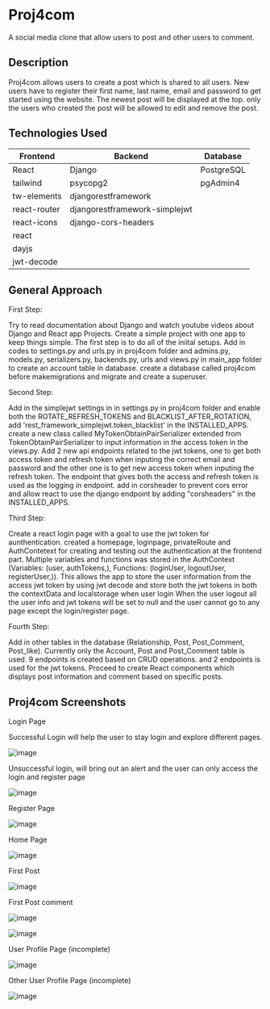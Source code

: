 # Proj4com
A social media clone that allow users to post and other users to comment.

## Description
Proj4com allows users to create a post which is shared to all users. 
New users have to register their first name, last name, email and password to get started using the website.
The newest post will be displayed at the top. only the users who created the post will be allowed to edit and remove the post.

## Technologies Used

|Frontend   |Backend  |Database |  
| ------------|-----------------|-----------------|
| React|    Django    | PostgreSQL |
|tailwind     |   psycopg2   | pgAdmin4 |
|tw-elements  | djangorestframework  |
|react-router |   djangorestframework-simplejwt  |
|react-icons  |    django-cors-headers   |
|react         |         |
|  dayjs        |        ||
| jwt-decode|


## General Approach

First Step:

Try to read documentation about Django and watch youtube videos about Django and React app Projects. Create a simple project with one app to keep things simple.
The first step is to do all of the iniital setups.
Add in codes to settings.py and urls.py in proj4com folder and admins.py, models.py, serializers.py, backends.py, urls and views.py in main_app folder to create an account table in database.
create a database called proj4com before makemigrations and migrate and create a superuser.

Second Step:

Add in the simplejwt settings in in settings.py in proj4com folder and enable both the ROTATE_REFRESH_TOKENS and BLACKLIST_AFTER_ROTATION, add 'rest_framework_simplejwt.token_blacklist' in the INSTALLED_APPS.
create a new class called MyTokenObtainPairSerializer extended from TokenObtainPairSerializer to input information in the access token in the views.py. 
Add 2 new api endpoints related to the jwt tokens, one to get both access token and refresh token when inputing the correct email and password and the other one is to get new access token when inputing the refresh token.
The endpoint that gives both the access and refresh token is used as the logging in endpoint. 
add in corsheader to prevent cors error and allow react to use the django endpoint by adding "corsheaders" in the INSTALLED_APPS.

Third Step:

Create a react login page with a goal to use the jwt token for aunthentication. 
created a homepage, loginpage, privateRoute and AuthContetext for creating and testing out the authentication at the frontend part.
Multiple variables and functions was stored in the AuthContext (Variables: (user, authTokens,), Functions: (loginUser, logoutUser, registerUser,)).
This allows the app to store the user information from the access jwt token by using jwt decode and store both the jwt tokens in both the contextData and localstorage when user login
When the user logout all the user info and jwt tokens will be set to null and the user cannot go to any page except the login/register page.

Fourth Step:

Add in other tables in the database (Relationship, Post, Post_Comment, Post_like). Currently only the Account, Post and Post_Comment table is used.
9 endpoints is created based on CRUD operations. and 2 endpoints is used for the jwt tokens. 
Proceed to create React components which displays post information and comment based on specific posts.


## Proj4com Screenshots

Login Page

Successful Login will help the user to stay login and explore different pages. 

![image](https://user-images.githubusercontent.com/44399805/184562788-ccc88b26-7521-4302-a334-d3f6560e3139.png)

Unsuccessful login, will bring out an alert and the user can only access the login and register page

![image](https://user-images.githubusercontent.com/44399805/184563624-230123ee-98f2-4f09-bcaf-cefc2d83de14.png)


Register Page

![image](https://user-images.githubusercontent.com/44399805/184562816-3acbc446-5c89-418b-a540-5878794bdf3f.png)

Home Page

![image](https://user-images.githubusercontent.com/44399805/184562880-3c222b88-9ca3-4b74-aa99-efc8f2eb813b.png)

First Post

![image](https://user-images.githubusercontent.com/44399805/184562908-4579a3a1-156a-4f09-a5a4-5c6c5260ecb3.png)

First Post comment

![image](https://user-images.githubusercontent.com/44399805/184563239-330d498e-56b8-47ae-98cd-a91e0bddbf86.png)

![image](https://user-images.githubusercontent.com/44399805/184563249-bcf44619-1f91-4376-8028-0fcb424763cc.png)

User Profile Page (incomplete)

![image](https://user-images.githubusercontent.com/44399805/184563297-e2f50937-be64-465d-8d0d-218ff1dd2049.png)

Other User Profile Page (incomplete)

![image](https://user-images.githubusercontent.com/44399805/184563348-3b099386-bb54-41da-8810-8f24ebb3f6c0.png)














